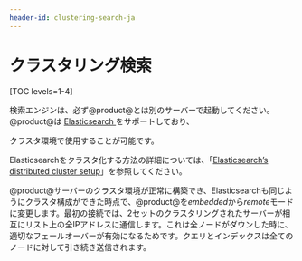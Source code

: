 ```yaml
---
header-id: clustering-search-ja
---
```


# クラスタリング検索

[TOC levels=1-4]

検索エンジンは、必ず@product@とは別のサーバーで起動してください。
@product@は [Elasticsearch ](/discover/deployment/-/knowledge_base/7-1/installing-elasticsearch)をサポートしており、

<!--Uncomment when Solr adapters is available. 
or 
[Solr](discover/deployment/-/knowledge_base/7-1/using-solr), 
and either of those environments
-->

クラスタ環境で使用することが可能です。

Elasticsearchをクラスタ化する方法の詳細については、「[Elasticsearch’s distributed cluster setup](https://www.elastic.co/guide/en/elasticsearch/guide/current/distributed-cluster.html)」を参照してください。

@product@サーバーのクラスタ環境が正常に構築でき、Elasticsearchも同じようにクラスタ構成ができた時点で、@product@を*embedded*から*remote*モードに変更します。最初の接続では、2セットのクラスタリングされたサーバーが相互にリスト上の全IPアドレスに通信します。これは全ノードがダウンした時に、適切なフェールオーバーが有効になるためです。クエリとインデックスは全てのノードに対して引き続き送信されます。

<!-- Uncomment when Solr adapter is available. 
For more information on how to cluster Solr, see 
[Apache Solr Cloud](https://cwiki.apache.org/confluence/display/solr/SolrCloud)
documentation. 

Once @product@ servers have been properly configured as a cluster, deploy the
Liferay Solr 5 Adapter on all nodes. (This app is available for download from
Liferay Marketplace
[here](https://web.liferay.com/marketplace/-/mp/application/78803899).) Create a
Solr Cloud (cluster) managed by _Apache Solr Zookeeper_. Connect the @product@
cluster to Zookeeper and finish the final configurations to connect the two
clusters.
-->
